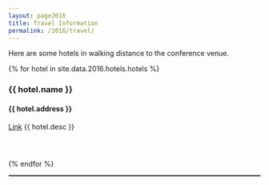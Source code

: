 ```yaml
---
layout: page2016
title: Travel Information
permalink: /2016/travel/
---
```


Here are some hotels in walking distance to the conference venue.

<div id="hotels">
	<div class="container">
		<div class="row">
{% for hotel in site.data.2016.hotels.hotels %}
			<div class="col-lg-4 col-md-4 col-sm-4 col-xs-4">
			<h3>{{ hotel.name }}</h3>
			<h4>{{ hotel.address }}</h4>
			<p style="min-height:60px;"> 
				<a href="{{ hotel.url }}">Link</a>
			{{ hotel.desc }}
			</p>
			</div>
{% endfor %}
		</div><! --/row --> 
	</div><! --/container -->
</div>

<hr style="border:1px dotted #efefee "/>
